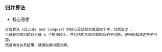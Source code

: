 ### 归并算法

- 核心思想
```
分治算法（divide and conquer）的核心思想其实就是四个字，分而治之 ，
也就是将原问题划分成 n 个规模较小，并且结构与原问题相似的子问题，递归地解决这些子问题，
然后再合并其结果，就得到原问题的解。
```

